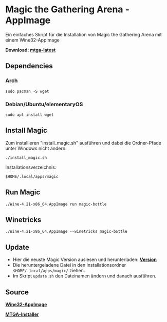 # Magic the Gathering Arena - AppImage

Ein einfaches Skript für die Installation von Magic the Gathering Arena mit einem Wine32-AppImage


**Download: [mtga-latest](https://github.com)**


## Dependencies

### Arch
```
sudo pacman -S wget
```

### Debian/Ubuntu/elementaryOS
```
sudo apt install wget
```

## Install Magic

Zum installieren "install_magic.sh" ausführen und dabei die Ordner-Pfade unter Windows nicht ändern.
```
./install_magic.sh
```

Installationsverzeichnis:
```
$HOME/.local/apps/magic
```

## Run Magic

```
./Wine-4.21-x86_64.AppImage run magic-bottle
```

## Winetricks

```
./Wine-4.21-x86_64.AppImage --winetricks magic-bottle
```

## Update

* Hier die neuste Magic Version auslesen und herunterladen: **[Version](https://mtgarena.downloads.wizards.com/Live/Windows32/version)**
* Die heruntergeladene Datei in den Installationsordner ```$HOME/.local/apps/magic/``` ziehen.
* Im Skript ```update.sh``` den Dateinamen ändern und danach ausführen.

## Source
**[Wine32-AppImage](https://github.com/sudo-give-me-coffee/wine32-deploy)**

**[MTGA-Installer](https://mtgarena.downloads.wizards.com/Live/Windows32/versions/3009.800581/MTGAInstaller_0.1.3009.800581.msi)**

